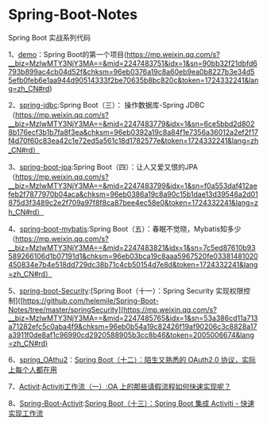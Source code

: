 # Spring-Boot-Notes
Spring Boot 实战系列代码

1、[demo](/demo)：Spring Boot的第一个项目(https://mp.weixin.qq.com/s?__biz=MzIwMTY3NjY3MA==&mid=2247483751&idx=1&sn=90bb32f21dbfd6793b899ac4cb04d52f&chksm=96eb0376a19c8a60eb9ea0b8227b3e34d55efb0feb6e1aa944d90514333f2be70635b8bc820c&token=1724332241&lang=zh_CN#rd)

2、[spring-jdbc](/spring_jdbc):Spring Boot（三）： 操作数据库-Spring JDBC（https://mp.weixin.qq.com/s?__biz=MzIwMTY3NjY3MA==&mid=2247483779&idx=1&sn=6ce5bbd2d8028b176ecf3b1b7fa8f3ea&chksm=96eb0392a19c8a84f1e7356a36012a2ef2f17f4d70f60c83ea42c1e72ed5a561c18d1782577e&token=1724332241&lang=zh_CN#rd）

3、[spring-boot-jpa](/spring-boot-jpa):Spring Boot（四）：让人又爱又恨的JPA（https://mp.weixin.qq.com/s?__biz=MzIwMTY3NjY3MA==&mid=2247483799&idx=1&sn=f0a553daf412aefeb2f7877970b04aca&chksm=96eb0386a19c8a90c15b1dae13d39546a2d01875d3f3489c2e2f709a97f8f8ca87bee4ec58e0&token=1724332241&lang=zh_CN#rd）

4、[spring-boot-mybatis](/spring-boot-mybatis):Spring Boot（五）：春眠不觉晓，Mybatis知多少（https://mp.weixin.qq.com/s?__biz=MzIwMTY3NjY3MA==&mid=2247483821&idx=1&sn=7c5ed87610b93589266106d1b07191d1&chksm=96eb03bca19c8aaa5967520fe03381481020450834e7b4e518dd729dc38b71c4cb50154d7e8d&token=1724332241&lang=zh_CN#rd）

5、[spring-boot-Security](/springSecurity):[Spring Boot（十一）：Spring Security 实现权限控制]([https://github.com/helemile/Spring-Boot-Notes/tree/master/springSecurity](https://mp.weixin.qq.com/s?__biz=MzIwMTY3NjY3MA==&mid=2247485765&idx=1&sn=53a386cd11a713a71282efc5c0aba4f9&chksm=96eb0b54a19c82426f19af90206c3c8828a17a3911f0de8af1c96990cd2920588905b3cc8b46&token=2005006674&lang=zh_CN#rd)

6、[spring_OAthu2](/spring_OAthu2)：[Spring Boot（十二）：陌生又熟悉的 OAuth2.0 协议，实际上每个人都在用](https://mp.weixin.qq.com/s?__biz=MzIwMTY3NjY3MA==&mid=2247485836&idx=1&sn=26aed3b90036910c81d9afebec53412d&chksm=96eb0b9da19c828bf5dc7162c5d2abd3a823cf5f33ed104b07ac9e33bf53e57cd1b8eb265c41&token=1724332241&lang=zh_CN#rd)

7、[Activit](/activiti/activiti_demo/):[Activiti工作流（一）:OA 上的那些请假流程如何快速实现呢？](https://mp.weixin.qq.com/s?__biz=MzIwMTY3NjY3MA==&mid=2247485895&idx=1&sn=9657ea5abb80d21242dd8a13d7bcaef0&chksm=96eb0bd6a19c82c02a559a8a019aa44e4e66e20b476d5f4ed216f119c17b443126efd887ed46&token=1724332241&lang=zh_CN#rd)

8、[Spring-Boot-Activit](/activiti/activiti/):[Spring Boot（十三）：Spring Boot 集成 Activiti - 快速实现工作流
](https://mp.weixin.qq.com/s?__biz=MzIwMTY3NjY3MA==&mid=2247486433&idx=1&sn=09b3fe0358d59718b101b7503d3c7dcf&chksm=96eb09f0a19c80e69d52976922aa0537d77512f855e3d925477b1abd6c706fa4aea68a53c89e&token=1724332241&lang=zh_CN#rd)

